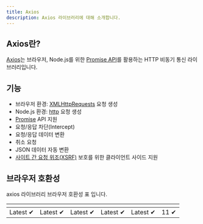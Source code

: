 ```yaml
---
title: Axios
description: Axios 라이브러리에 대해 소개합니다.
---
```


## Axios란?

[Axios](https://github.com/axios/axios)는 브라우저, Node.js를 위한 [Promise API](https://developer.mozilla.org/ko/docs/Web/JavaScript/Reference/Global_Objects/Promise)를 활용하는 HTTP 비동기 통신 라이브러리입니다.

## 기능

- 브라우저 환경: [XMLHttpRequests](https://developer.mozilla.org/ko/docs/Web/API/XMLHttpRequest) 요청 생성
- Node.js 환경: [http](https://nodejs.org/api/http.html) 요청 생성
- [Promise](https://developer.mozilla.org/ko/docs/Web/JavaScript/Reference/Global_Objects/Promise) API 지원
- 요청/응답 차단(Intercept)
- 요청/응답 데이터 변환
- 취소 요청
- JSON 데이터 자동 변환
- [사이트 간 요청 위조(XSRF)](https://goo.gl/HHzpwP) 보호를 위한 클라이언트 사이드 지원

## 브라우저 호환성

axios 라이브러리 브라우저 호환성 표 입니다.

<base-img style="border:0" url="browser-chrome.png" /> | <base-img style="border:0" url="browser-firefox.png" /> | <base-img style="border:0" url="browser-safari.png" /> | <base-img style="border:0" url="browser-opera.png" /> | <base-img style="border:0" url="browser-edge.png" /> | <base-img style="border:0" url="browser-ie.png" /> |
--- | --- | --- | --- | --- | --- |
Latest ✔ | Latest ✔ | Latest ✔ | Latest ✔ | Latest ✔ | 11 ✔ |

[<base-img url="axios.svg" style="border:0; margin-left: 0" />](https://saucelabs.com/u/axios)